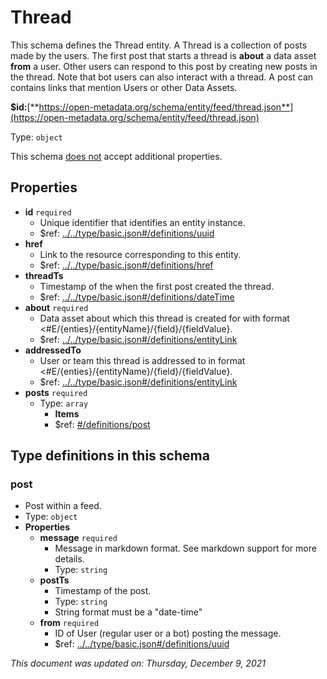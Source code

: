 # Thread

This schema defines the Thread entity. A Thread is a collection of posts made by the users. The first post that starts a thread is **about** a data asset **from** a user. Other users can respond to this post by creating new posts in the thread. Note that bot users can also interact with a thread. A post can contains links that mention Users or other Data Assets.

**$id:**[**https://open-metadata.org/schema/entity/feed/thread.json**](https://open-metadata.org/schema/entity/feed/thread.json)

Type: `object`

This schema <u>does not</u> accept additional properties.

## Properties
- **id** `required`
  - Unique identifier that identifies an entity instance.
  - $ref: [../../type/basic.json#/definitions/uuid](../types/basic.md#uuid)
- **href**
  - Link to the resource corresponding to this entity.
  - $ref: [../../type/basic.json#/definitions/href](../types/basic.md#href)
- **threadTs**
  - Timestamp of the when the first post created the thread.
  - $ref: [../../type/basic.json#/definitions/dateTime](../types/basic.md#datetime)
- **about** `required`
  - Data asset about which this thread is created for with format <#E/{enties}/{entityName}/{field}/{fieldValue}.
  - $ref: [../../type/basic.json#/definitions/entityLink](../types/basic.md#entitylink)
- **addressedTo**
  - User or team this thread is addressed to in format <#E/{enties}/{entityName}/{field}/{fieldValue}.
  - $ref: [../../type/basic.json#/definitions/entityLink](../types/basic.md#entitylink)
- **posts** `required`
  - Type: `array`
    - **Items**
    - $ref: [#/definitions/post](#post)

## Type definitions in this schema

### post

- Post within a feed.
- Type: `object`
- **Properties**
  - **message** `required`
    - Message in markdown format. See markdown support for more details.
    - Type: `string`
  - **postTs**
    - Timestamp of the post.
    - Type: `string`
    - String format must be a "date-time"
  - **from** `required`
    - ID of User (regular user or a bot) posting the message.
    - $ref: [../../type/basic.json#/definitions/uuid](../types/basic.md#uuid)

_This document was updated on: Thursday, December 9, 2021_